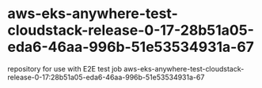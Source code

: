 # aws-eks-anywhere-test-cloudstack-release-0-17-28b51a05-eda6-46aa-996b-51e53534931a-67
repository for use with E2E test job aws-eks-anywhere-test-cloudstack-release-0-17:28b51a05-eda6-46aa-996b-51e53534931a-67
